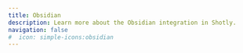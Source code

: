 ```yaml
---
title: Obsidian
description: Learn more about the Obsidian integration in Shotly.
navigation: false
#  icon: simple-icons:obsidian
---
```

